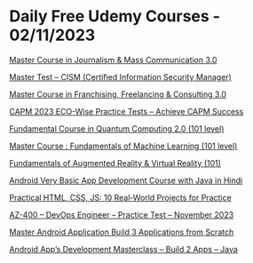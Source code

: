 # Daily Free Udemy Courses - 02/11/2023

[Master Course in Journalism & Mass Communication 3.0](https://www.udemy.com/course/journalism-mass-communication/?couponCode=E1038CF899B9392ACE2F)
[Master Test – CISM (Certified Information Security Manager)](https://www.udemy.com/course/cism-certification-information-security-manager/?couponCode=049E562C6DAB8B6024BF)
[Master Course in Franchising, Freelancing & Consulting 3.0](https://www.udemy.com/course/franchising-freelancing-consulting-business/?couponCode=68B4AD4AE9BADC0DE659)
[CAPM 2023 ECO-Wise Practice Tests – Achieve CAPM Success](https://www.udemy.com/course/capm-2023-practice-masterclass-eco-wise-capm-practice-tests/?couponCode=C57C41ACBA3C1E1BAB14)
[Fundamental Course in Quantum Computing 2.0 (101 level)](https://www.udemy.com/course/quantum-computing-quantum-computers/?couponCode=76F2EDF4DA99CBB47B2F)
[Master Course : Fundamentals of Machine Learning (101 level)](https://www.udemy.com/course/fundamentals-of-machine-learning-101-level/?couponCode=FA8D8B76F03F25D4BCDF)
[Fundamentals of Augmented Reality & Virtual Reality (101)](https://www.udemy.com/course/fundamentals-of-augmented-reality-virtual-reality-101-ar-vr/?couponCode=644C5C1C1CB34E4B6023)
[Android Very Basic App Development Course with Java in Hindi](https://www.udemy.com/course/android-very-basic-app-development-course-with-java-in-hindi/?couponCode=4887D7D5F0F2412B61C4)
[Practical HTML, CSS, JS: 10 Real-World Projects for Practice](https://www.udemy.com/course/10-html-css-js-projects-html5-css3-and-vanilla-javascript/?couponCode=330D40539C272022146D)
[AZ-400 – DevOps Engineer – Practice Test – November 2023](https://www.udemy.com/course/az-400-devops-engineer-practice-test-november-2023/?couponCode=E38D26A95B94C01ECB9E)
[Master Android Application Build 3 Applications from Scratch](https://www.udemy.com/course/master-android-application-build-3-applications-from-scratch/?couponCode=1C9F43AD8BA7B989A19B)
[Android App’s Development Masterclass – Build 2 Apps – Java](https://www.udemy.com/course/android-apps-development-masterclass-build-2-apps-java/?couponCode=2699E601C092875EDD13)

